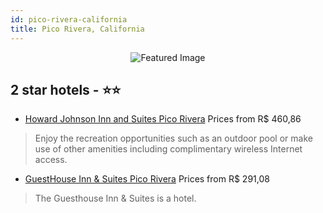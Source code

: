 ```yaml
---
id: pico-rivera-california
title: Pico Rivera, California
---
```


<center><img src="https://i.travelapi.com/hotels/2000000/1700000/1696000/1695923/21407176_z.jpg" alt="Featured Image" /></center>


##  2 star hotels - ⭐️⭐️

-    [Howard Johnson Inn and Suites Pico Rivera](https://us.hurb.com/hotels/pico-rivera/howard-johnson-inn-and-suites-pico-rivera-JNP-JP192840?cmp=18055) Prices from R$ 460,86
   > Enjoy the recreation opportunities such as an outdoor pool or make use of other amenities including complimentary wireless Internet access.
-    [GuestHouse Inn & Suites Pico Rivera](https://us.hurb.com/hotels/pico-rivera/guesthouse-inn-suites-pico-rivera-JNP-JP110296?cmp=18055) Prices from R$ 291,08
   > The Guesthouse Inn & Suites is a hotel.
